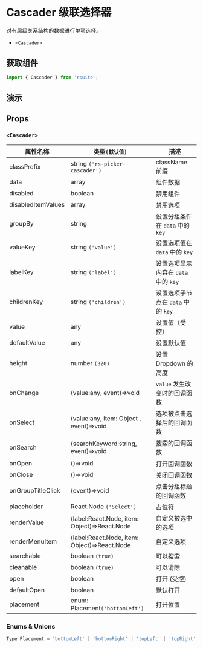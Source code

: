 # Cascader 级联选择器 [<i class="icon icon-edit2" ></i>](https://github.com/rsuite/rsuite.github.io/blob/master/src/components/cascader/index.md)

对有层级关系结构的数据进行单项选择。

- `<Cascader>`


## 获取组件


```js
import { Cascader } from 'rsuite';
```


## 演示

<!--{demo}-->


## Props


### `<Cascader>`



| 属性名称           | 类型`(默认值)`                               | 描述                                 |
| ------------------ | -------------------------------------------- | ------------------------------------ |
| classPrefix        | string `('rs-picker-cascader')`              | className 前缀                       |
| data               | array                                        | 组件数据                             |
| disabled           | boolean                                      | 禁用组件                             |
| disabledItemValues | array                                        | 禁用选项                             |
| groupBy            | string                                       | 设置分组条件在 `data` 中的 `key`     |
| valueKey           | string `('value')`                           | 设置选项值在 `data` 中的 `key`       |
| labelKey           | string `('label')`                           | 设置选项显示内容在 `data` 中的 `key` |
| childrenKey        | string `('children')`                        | 设置选项子节点在 `data` 中的 `key`   |
| value              | any                                          | 设置值（受控）                       |
| defaultValue       | any                                          | 设置默认值                           |
| height             | number `(320)`                               | 设置 Dropdown 的高度                 |
| onChange           | (value:any, event)=>void                     | `value` 发生改变时的回调函数         |
| onSelect           | (value:any, item: Object , event)=>void      | 选项被点击选择后的回调函数           |
| onSearch           | (searchKeyword:string, event)=>void          | 搜索的回调函数                       |
| onOpen             | ()=>void                                     | 打开回调函数                         |
| onClose            | ()=>void                                     | 关闭回调函数                         |
| onGroupTitleClick  | (event)=>void                                | 点击分组标题的回调函数               |
| placeholder        | React.Node `('Select')`                      | 占位符                               |
| renderValue        | (label:React.Node, item: Object)=>React.Node | 自定义被选中的选项                   |
| renderMenuItem     | (label:React.Node, item: Object)=>React.Node | 自定义选项                           |
| searchable         | boolean `(true)`                             | 可以搜索                             |
| cleanable          | boolean `(true)`                             | 可以清除                             |
| open               | boolean                                      | 打开 (受控)                          |
| defaultOpen        | boolean                                      | 默认打开                             |
| placement          | enum: Placement`('bottomLeft')`              | 打开位置                             |

### Enums & Unions

```js
Type Placement = 'bottomLeft' | 'bottomRight' | 'topLeft' | 'topRight' | 'leftTop' | 'rightTop' | 'leftBottom' | 'rightBottom';

```
